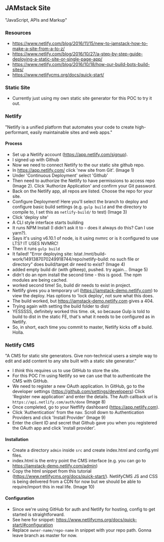 ## JAMstack Site

"JavaScript, APIs and Markup"

### Resources

- https://www.netlify.com/blog/2016/11/15/new-to-jamstack-how-to-make-a-site-from-a-to-z/
- https://www.netlify.com/blog/2016/10/27/a-step-by-step-guide-deploying-a-static-site-or-single-page-app/
- https://www.netlify.com/blog/2016/10/18/how-our-build-bots-build-sites/
- https://www.netlifycms.org/docs/quick-start/

### Static Site

- Currently just using my own static site generator for this POC to try it out.

### Netlify

"Netlify is a unified platform that automates your code to create high-performant, easily maintainable sites and web apps."

#### Process

- Set up a Netlify account (https://app.netlify.com/signup).
- I signed up with Github
- Now we need to connect Netlify to the our static site github repo.
- In https://app.netlify.com/ click 'new site from Git'. (Image 1)
- Under 'Continuous Deployment' select 'Github'
- Then need to authorize the Netlify to have permissions to access repo (Image 2). Click 'Authorize Application' and confirm your Git password.
- Back on the Netlify app, all repos are listed. Choose the repo for your site.
- Configure Deployment! Here you'll select the branch to deploy and configure basic build settings (e.g. `gulp build` and the directory to compile to, I set this as `netlify-build/` to test) (Image 3)
- Click 'deploy site'
- A CLI style interface starts building
- It runs NPM Install (I didn't ask it to - does it always do this? Can I use yarn?).
- Says it's using v6.10.1 of node, is it using nvmrc or is it configured to use LTS? IT USES NVMRC!
- Then it runs `gulp build`
- It failed! "Error deploying site: lstat /mnt/build-work/1491387070249918744/repo/netlify-build: no such file or directory" does build/target dir need to exist? (Image 4)
- added empty build dir (with gitkeep), pushed. try again... (Image 5)
- didn't do an npm install the second time - this is good. The npm modules are being cached.
- worked second time! So, build dir needs to exist in project.
- Netlify gives you a temporary url (https://jamstack-demo.netlify.com) to view the deploy. Has options to 'lock deploy', not sure what this does.
- The build worked, but https://jamstack-demo.netlify.com gives a 404.
- Trying again with setting the build folder to dist/ 
- YESSSSS, definitely worked this time. ok, so because Gulp is told to build to dist in the static FE, that's what it needs to be configured as in Netlify.
- So, in short, each time you commit to master, Netlify kicks off a build. Holla.

### Netlify CMS

"A CMS for static site generators. Give non-technical users a simple way to edit and add content to any site built with a static site generator."

- I *think* this requires us to use GitHub to store the site.
- For this POC I'm using Netlify so we can use that to authenticate the CMS with GitHub.
- We need to register a new OAuth application. In GitHub, go to the developer settings (https://github.com/settings/developers) Click 'Register new application' and enter the details. The Auth callback url is `https://api.netlify.com/auth/done` (Image 8)
- Once completed, go to your Netflify dashboard (https://app.netlify.com).
- Click 'Authentication' from the nav. Scroll down to Authentication Providers and click 'Install Provider' (Image 9)
- Enter the client ID and secret that Github gave you when you registered the OAuth app and click 'install provider'.

#### Installation

- Create a directory `admin` inside `src` and create index.html and config.yml files.
- index.html is the entry point the CMS interface (e.g. you can go to https://jamstack-demo.netlify.com/admin)
- Copy the html snippet from this tutorial (https://www.netlifycms.org/docs/quick-start/). NetlifyCMS JS and CSS is being delivered from a CDN for now but we should be able to require/import this in real life. (Image 10)


#### Configuration

- Since we're using GitHub for auth and Netlify for hosting, config to get started is straightforward.
- See here for snippet: https://www.netlifycms.org/docs/quick-start/#configuration
- Replace `owner-name/repo-name` in snippet with your repo path. Gonna leave branch as master for now.


